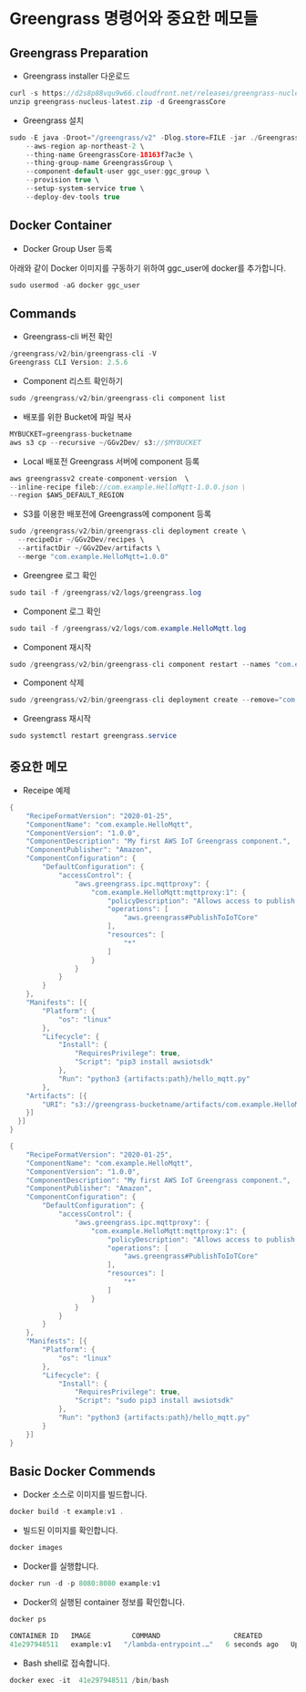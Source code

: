 # Greengrass 명령어와 중요한 메모들

## Greengrass Preparation

- Greengrass installer 다운로드

```java
curl -s https://d2s8p88vqu9w66.cloudfront.net/releases/greengrass-nucleus-latest.zip > greengrass-nucleus-latest.zip
unzip greengrass-nucleus-latest.zip -d GreengrassCore
```

- Greengrass 설치 

```java
sudo -E java -Droot="/greengrass/v2" -Dlog.store=FILE -jar ./GreengrassCore/lib/Greengrass.jar \
	--aws-region ap-northeast-2 \
	--thing-name GreengrassCore-18163f7ac3e \
	--thing-group-name GreengrassGroup \
	--component-default-user ggc_user:ggc_group \
	--provision true \
	--setup-system-service true \
	--deploy-dev-tools true
```

## Docker Container

- Docker Group User 등록

아래와 같이 Docker 이미지를 구동하기 위하여 ggc_user에 docker를 추가합니다.

```java
sudo usermod -aG docker ggc_user
```

## Commands

- Greengrass-cli 버전 확인 

```java
/greengrass/v2/bin/greengrass-cli -V
Greengrass CLI Version: 2.5.6
```

- Component 리스트 확인하기 

```java
sudo /greengrass/v2/bin/greengrass-cli component list
```

- 배포를 위한 Bucket에 파일 복사

```java
MYBUCKET=greengrass-bucketname
aws s3 cp --recursive ~/GGv2Dev/ s3://$MYBUCKET
```

- Local 배포전 Greengrass 서버에 component 등록 

```java
aws greengrassv2 create-component-version  \
--inline-recipe fileb://com.example.HelloMqtt-1.0.0.json \
--region $AWS_DEFAULT_REGION
```

- S3를 이용한 배포전에 Greengrass에 component 등록 

```java
sudo /greengrass/v2/bin/greengrass-cli deployment create \
  --recipeDir ~/GGv2Dev/recipes \
  --artifactDir ~/GGv2Dev/artifacts \
  --merge "com.example.HelloMqtt=1.0.0"
```

- Greengree 로그 확인 

```java
sudo tail -f /greengrass/v2/logs/greengrass.log
```

- Component 로그 확인 

```java
sudo tail -f /greengrass/v2/logs/com.example.HelloMqtt.log
```

- Component 재시작 

```java
sudo /greengrass/v2/bin/greengrass-cli component restart --names "com.example.HelloWorld"
```

- Component 삭제 

```java
sudo /greengrass/v2/bin/greengrass-cli deployment create --remove="com.example.HelloMqtt"
```


- Greengrass 재시작

```java
sudo systemctl restart greengrass.service
```

## 중요한 메모

- Receipe 예제 

```java
{
	"RecipeFormatVersion": "2020-01-25",
	"ComponentName": "com.example.HelloMqtt",
	"ComponentVersion": "1.0.0",
	"ComponentDescription": "My first AWS IoT Greengrass component.",
	"ComponentPublisher": "Amazon",
	"ComponentConfiguration": {
		"DefaultConfiguration": {
			"accessControl": {
				"aws.greengrass.ipc.mqttproxy": {
					"com.example.HelloMqtt:mqttproxy:1": {
						"policyDescription": "Allows access to publish to all AWS IoT Core topics.",
						"operations": [
							"aws.greengrass#PublishToIoTCore"
						],
						"resources": [
							"*"
						]
					}
				}
			}
		}
	},
	"Manifests": [{
		"Platform": {
			"os": "linux"
		},
		"Lifecycle": {
			"Install": {
				"RequiresPrivilege": true,
				"Script": "pip3 install awsiotsdk"
			},
			"Run": "python3 {artifacts:path}/hello_mqtt.py"
		},
    "Artifacts": [{
        "URI": "s3://greengrass-bucketname/artifacts/com.example.HelloMqtt/1.0.0/hello_mqtt.py"
    }]
  }]
}
```



```java
{
	"RecipeFormatVersion": "2020-01-25",
	"ComponentName": "com.example.HelloMqtt",
	"ComponentVersion": "1.0.0",
	"ComponentDescription": "My first AWS IoT Greengrass component.",
	"ComponentPublisher": "Amazon",
	"ComponentConfiguration": {
		"DefaultConfiguration": {
			"accessControl": {
				"aws.greengrass.ipc.mqttproxy": {
					"com.example.HelloMqtt:mqttproxy:1": {
						"policyDescription": "Allows access to publish to all AWS IoT Core topics.",
						"operations": [
							"aws.greengrass#PublishToIoTCore"
						],
						"resources": [
							"*"
						]
					}
				}
			}
		}
	},
	"Manifests": [{
		"Platform": {
			"os": "linux"
		},
		"Lifecycle": {
			"Install": {
				"RequiresPrivilege": true,
				"Script": "sudo pip3 install awsiotsdk"
			},
			"Run": "python3 {artifacts:path}/hello_mqtt.py"
		}
	}]
}
```


## Basic Docker Commends

- Docker 소스로 이미지를 빌드합니다. 

```java
docker build -t example:v1 .
```

- 빌드된 이미지를 확인합니다. 

```java
docker images
```

- Docker를 실행합니다. 

```java
docker run -d -p 8080:8080 example:v1
```


- Docker의 실행된 container 정보를 확인합니다. 

```java
docker ps

CONTAINER ID   IMAGE          COMMAND                  CREATED         STATUS         PORTS                    NAMES
41e297948511   example:v1   "/lambda-entrypoint.…"   6 seconds ago   Up 4 seconds   0.0.0.0:8080->8080/tcp   stupefied_carson
```

- Bash shell로 접속합니다.

```java
docker exec -it  41e297948511 /bin/bash
```



